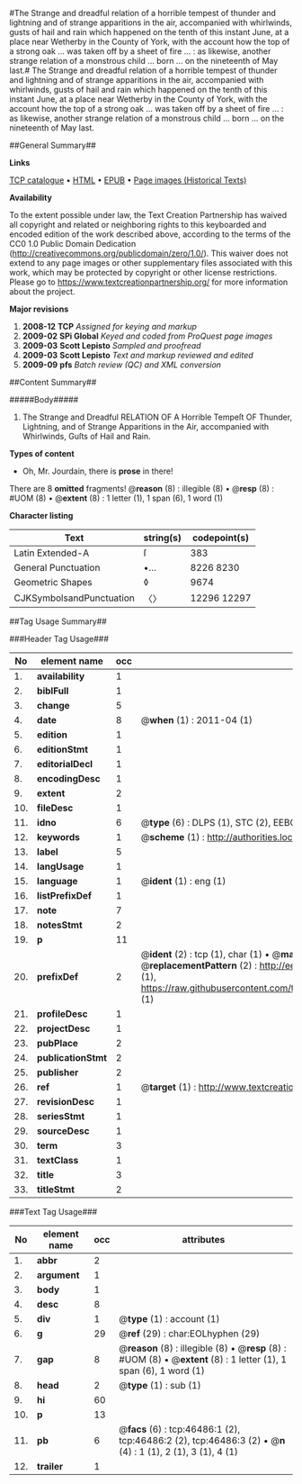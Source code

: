 #The Strange and dreadful relation of a horrible tempest of thunder and lightning and of strange apparitions in the air, accompanied with whirlwinds, gusts of hail and rain which happened on the tenth of this instant June, at a place near Wetherby in the County of York, with the account how the top of a strong oak ... was taken off by a sheet of fire ... : as likewise, another strange relation of a monstrous child ... born ... on the nineteenth of May last.#
The Strange and dreadful relation of a horrible tempest of thunder and lightning and of strange apparitions in the air, accompanied with whirlwinds, gusts of hail and rain which happened on the tenth of this instant June, at a place near Wetherby in the County of York, with the account how the top of a strong oak ... was taken off by a sheet of fire ... : as likewise, another strange relation of a monstrous child ... born ... on the nineteenth of May last.

##General Summary##

**Links**

[TCP catalogue](http://www.ota.ox.ac.uk/tcp/)  • 
[HTML](http://tei.it.ox.ac.uk/tcp/Texts-HTML/free/A61/A61738.html)  • 
[EPUB](http://tei.it.ox.ac.uk/tcp/Texts-EPUB/free/A61/A61738.epub) • 
[Page images (Historical Texts)](https://historicaltexts.jisc.ac.uk/eebo-11168440e)

**Availability**

To the extent possible under law, the Text Creation Partnership has waived all copyright and related or neighboring rights to this keyboarded and encoded edition of the work described above, according to the terms of the CC0 1.0 Public Domain Dedication (http://creativecommons.org/publicdomain/zero/1.0/). This waiver does not extend to any page images or other supplementary files associated with this work, which may be protected by copyright or other license restrictions. Please go to https://www.textcreationpartnership.org/ for more information about the project.

**Major revisions**

1. __2008-12__ __TCP__ *Assigned for keying and markup*
1. __2009-02__ __SPi Global__ *Keyed and coded from ProQuest page images*
1. __2009-03__ __Scott Lepisto__ *Sampled and proofread*
1. __2009-03__ __Scott Lepisto__ *Text and markup reviewed and edited*
1. __2009-09__ __pfs__ *Batch review (QC) and XML conversion*

##Content Summary##

#####Body#####

1. The Strange and Dreadful RELATION OF A Horrible Tempeſt OF Thunder, Lightning, and of Strange Apparitions in the Air, accompanied with Whirlwinds, Guſts of Hail and Rain.

**Types of content**

  * Oh, Mr. Jourdain, there is **prose** in there!

There are 8 **omitted** fragments! 
 @__reason__ (8) : illegible (8)  •  @__resp__ (8) : #UOM (8)  •  @__extent__ (8) : 1 letter (1), 1 span (6), 1 word (1)

**Character listing**


|Text|string(s)|codepoint(s)|
|---|---|---|
|Latin Extended-A|ſ|383|
|General Punctuation|•…|8226 8230|
|Geometric Shapes|◊|9674|
|CJKSymbolsandPunctuation|〈〉|12296 12297|

##Tag Usage Summary##

###Header Tag Usage###

|No|element name|occ|attributes|
|---|---|---|---|
|1.|__availability__|1||
|2.|__biblFull__|1||
|3.|__change__|5||
|4.|__date__|8| @__when__ (1) : 2011-04 (1)|
|5.|__edition__|1||
|6.|__editionStmt__|1||
|7.|__editorialDecl__|1||
|8.|__encodingDesc__|1||
|9.|__extent__|2||
|10.|__fileDesc__|1||
|11.|__idno__|6| @__type__ (6) : DLPS (1), STC (2), EEBO-CITATION (1), OCLC (1), VID (1)|
|12.|__keywords__|1| @__scheme__ (1) : http://authorities.loc.gov/ (1)|
|13.|__label__|5||
|14.|__langUsage__|1||
|15.|__language__|1| @__ident__ (1) : eng (1)|
|16.|__listPrefixDef__|1||
|17.|__note__|7||
|18.|__notesStmt__|2||
|19.|__p__|11||
|20.|__prefixDef__|2| @__ident__ (2) : tcp (1), char (1)  •  @__matchPattern__ (2) : ([0-9\-]+):([0-9IVX]+) (1), (.+) (1)  •  @__replacementPattern__ (2) : http://eebo.chadwyck.com/downloadtiff?vid=$1&page=$2 (1), https://raw.githubusercontent.com/textcreationpartnership/Texts/master/tcpchars.xml#$1 (1)|
|21.|__profileDesc__|1||
|22.|__projectDesc__|1||
|23.|__pubPlace__|2||
|24.|__publicationStmt__|2||
|25.|__publisher__|2||
|26.|__ref__|1| @__target__ (1) : http://www.textcreationpartnership.org/docs/. (1)|
|27.|__revisionDesc__|1||
|28.|__seriesStmt__|1||
|29.|__sourceDesc__|1||
|30.|__term__|3||
|31.|__textClass__|1||
|32.|__title__|3||
|33.|__titleStmt__|2||


###Text Tag Usage###

|No|element name|occ|attributes|
|---|---|---|---|
|1.|__abbr__|2||
|2.|__argument__|1||
|3.|__body__|1||
|4.|__desc__|8||
|5.|__div__|1| @__type__ (1) : account (1)|
|6.|__g__|29| @__ref__ (29) : char:EOLhyphen (29)|
|7.|__gap__|8| @__reason__ (8) : illegible (8)  •  @__resp__ (8) : #UOM (8)  •  @__extent__ (8) : 1 letter (1), 1 span (6), 1 word (1)|
|8.|__head__|2| @__type__ (1) : sub (1)|
|9.|__hi__|60||
|10.|__p__|13||
|11.|__pb__|6| @__facs__ (6) : tcp:46486:1 (2), tcp:46486:2 (2), tcp:46486:3 (2)  •  @__n__ (4) : 1 (1), 2 (1), 3 (1), 4 (1)|
|12.|__trailer__|1||
